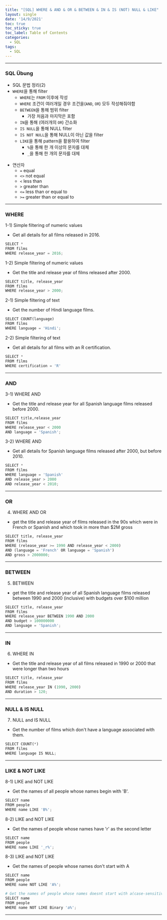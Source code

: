 ```yaml
---
title: "[SQL] WHERE & AND & OR & BETWEEN & IN & IS (NOT) NULL & LIKE"
layout: single
date: '14/9/2021'
toc: true
toc_sticky: true
toc_label: Table of Contents
categories:
  - SQL
tags:
  - SQL
---
```



---
### SQL Übung
* SQL 문법 정리(2)
* ```WHERE```을 통해 filter
    * ```WHERE```는 ```FROM``` 이후에 작성
    * ```WHERE``` 조건이 여러개일 경우 조건을(```AND```, ```OR```) 모두 작성해줘야함
    * ```BETWEEN```을 통해 범위 filter
        * 가장 처음과 마지막은 포함
    * ```IN```을 통해 (여러개의 ```OR```) 간소화
    * ```IS NULL```을 통해 NULL filter
    * ```IS NOT NULL```을 통해 NULL이 아닌 값을 filter
    * ```LIKE```을 통해 pattern을 활용하여 filter
        * ```%```을 통해 한 개 이상의 문자를 대체
        * ```_```을 통해 한 개의 문자를 대체
<br><br>
* 연산자
    * ```=``` equal
    * ```<>``` not equal
    * ```<``` less than
    * ```>``` greater than
    * ```<=``` less than or equal to
    * ```>=``` greater than or equal to

---

### WHERE
1-1) Simple filtering of numeric values
* Get all details for all films released in 2016.

```python
SELECT *
FROM films
WHERE release_year = 2016;
```

1-2) Simple filtering of numeric values
* Get the title and release year of films released after 2000.

```python
SELECT title, release_year
FROM films
WHERE release_year > 2000;
```

2-1) Simple filtering of text
* Get the number of Hindi language films.

```python
SELECT COUNT(language)
FROM films
WHERE language = 'Hindi';
```

2-2) Simple filtering of text
* Get all details for all films with an R certification.

```python
SELECT *
FROM films
WHERE certification = 'R'
```
---

### AND
3-1) WHERE AND
* Get the title and release year for all Spanish language films released before 2000.

```python
SELECT title,release_year
FROM films
WHERE release_year < 2000
AND language = 'Spanish';
```

3-2) WHERE AND
* Get all details for Spanish language films released after 2000, but before 2010.

```python
SELECT *
FROM films
WHERE language = 'Spanish'
AND release_year > 2000
AND release_year < 2010;
```
---

### OR
4) WHERE AND OR
* get the title and release year of films released in the 90s which were in French or Spanish and which took in more than $2M gross

```python
SELECT title, release_year
FROM films
WHERE (release_year >= 1990 AND release_year < 2000)
AND (language = 'French' OR language = 'Spanish')
AND gross > 2000000;
```
---

### BETWEEN
5) BETWEEN
* get the title and release year of all Spanish language films released between 1990 and 2000 (inclusive) with budgets over $100 million

```python
SELECT title, release_year
FROM films
WHERE release_year BETWEEN 1990 AND 2000
AND budget > 100000000
AND language = 'Spanish';
```
---

### IN
6) WHERE IN
* Get the title and release year of all films released in 1990 or 2000 that were longer than two hours

```python
SELECT title, release_year
FROM films
WHERE release_year IN (1990, 2000)
AND duration > 120;
```
---

### NULL & IS NULL
7) NULL and IS NULL
* Get the number of films which don't have a language associated with them.

```python
SELECT COUNT(*)
FROM films
WHERE language IS NULL;
```
---

### LIKE & NOT LIKE
8-1) LIKE and NOT LIKE
* Get the names of all people whose names begin with 'B'.

```python
SELECT name
FROM people
WHERE name LIKE 'B%';
```

8-2) LIKE and NOT LIKE
* Get the names of people whose names have 'r' as the second letter

```python
SELECT name
FROM people
WHERE name LIKE '_r%';
```

8-3) LIKE and NOT LIKE
* Get the names of people whose names don't start with A

```python
SELECT name
FROM people
WHERE name NOT LIKE 'A%';

# Get the names of people whose names doesnt start with a(case-sensitive)
SELECT name
FROM people
WHERE name NOT LIKE Binary 'a%';
```

---